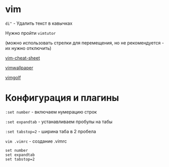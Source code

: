 # vim

`di"` - Удалить текст в кавычках

Нужно пройти `vimtutor`

(можно использовать стрелки для перемещения, но не рекомендуется - их нужно отключить)

[vim-cheat-sheet](http://www.viemu.com/vi-vim-cheat-sheet.gif)

[vimwallpaper](https://i.imgur.com/CjREO9t.png)

[vimgolf](http://vimgolf.com/)

# Конфигурация и плагины

`:set number` - включаем нумерацию строк

`:set expandtab` - устанавливаем пробулы на табы

`:set tabstop=2` - ширина таба в 2 пробела

`vim .vimrc` - создание  .vimrc

```
set number
set expandtab
set tabstop=2
```







